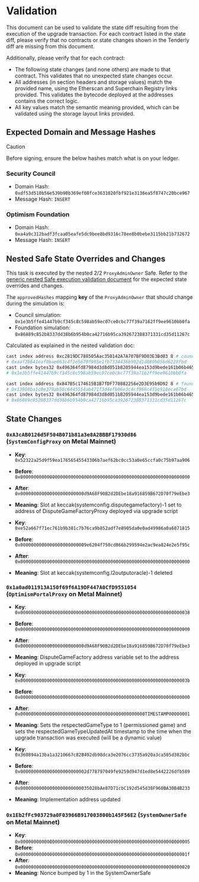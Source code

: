 # Validation

This document can be used to validate the state diff resulting from the execution of the upgrade
transaction. For each contract listed in the state diff, please verify that no contracts or state
changes shown in the Tenderly diff are missing from this document.

Additionally, please verify that for each contract:

- The following state changes (and none others) are made to that contract. This validates that no
  unexpected state changes occur.
- All addresses (in section headers and storage values) match the provided name, using the
  Etherscan and Superchain Registry links provided. This validates the bytecode deployed at the
  addresses contains the correct logic.
- All key values match the semantic meaning provided, which can be validated using the storage
  layout links provided.

## Expected Domain and Message Hashes

> [!CAUTION]
>
> Before signing, ensure the below hashes match what is on your ledger.
>
> ### Security Council
>
> - Domain Hash: `0xdf53d510b56e539b90b369ef08fce3631020fbf921e3136ea5f8747c20bce967`
> - Message Hash: `INSERT`
>
> ### Optimism Foundation
>
> - Domain Hash: `0xa4a9c312badf3fcaa05eafe5dc9bee8bd9316c78ee8b0bebe3115bb21b732672`
> - Message Hash: `INSERT`

## Nested Safe State Overrides and Changes

This task is executed by the nested 2/2 `ProxyAdminOwner` Safe. Refer to the
[generic nested Safe execution validation document](../../../NESTED-VALIDATION.md) for the expected
state overrides and changes.

The `approvedHashes` mapping **key** of the `ProxyAdminOwner` that should change during the
simulation is:

- Council simulation: `0x1e3b5ffe41447b9cf345c8c598ab59ec07ce0cbc77f39a7162ff9ee9610bb0fa`
- Foundation simulation: `0x86889c852b8337dd38b6b954b0ca42716b95ca392672388371331cd35d11267c`

Calculated as explained in the nested validation doc:

```sh
cast index address 0xc2819DC788505Aac350142A7A707BF9D03E3Bd03 8 # council
# 0xaaf2b641eaf0bae063c4f2e5670f905e1fb7334436b902d1d880b05bd6228fbd
cast index bytes32 0x496364fd87984d3d8d051b8205944ea153d9bede161b06b4653fc85b84a753ff 0xaaf2b641eaf0bae063c4f2e5670f905e1fb7334436b902d1d880b05bd6228fbd
# 0x1e3b5ffe41447b9cf345c8c598ab59ec07ce0cbc77f39a7162ff9ee9610bb0fa
```

```sh
cast index address 0x847B5c174615B1B7fDF770882256e2D3E95b9D92 8 # foundation
# 0x13908ba1c0e379ab58c6445554ab471f3d4efb06e3c4cf966c4f5e918eca67bd
cast index bytes32 0x496364fd87984d3d8d051b8205944ea153d9bede161b06b4653fc85b84a753ff 0x13908ba1c0e379ab58c6445554ab471f3d4efb06e3c4cf966c4f5e918eca67bd
# 0x86889c852b8337dd38b6b954b0ca42716b95ca392672388371331cd35d11267c
```

## State Changes

### `0xA3cAB0126d5F504B071b81a3e8A2BBBF17930d86` (`SystemConfigProxy` on Metal Mainnet)

- **Key**: `0x52322a25d9f59ea17656545543306b7aef62bc0cc53a0e65ccfa0c75b97aa906`
- **Before**: `0x0000000000000000000000000000000000000000000000000000000000000000`
- **After**: `0x000000000000000000000000d9A68F90B2d2DEbe18a916859B672D70f79eEbe3`
- **Meaning**: Slot at keccak(systemconfig.disputegamefactory)-1 set to address of
  DisputeGameFactoryProxy deployed via upgrade script

- **Key**: `0xe52a667f71ec761b9b381c7b76ca9b852adf7e8905da0e0ad49986a0a6871815`
- **Before**: `0x0000000000000000000000009e6204f750cd866b299594e2ac9ea824e2e5f95c`
- **After**: `0x0000000000000000000000000000000000000000000000000000000000000000`
- **Meaning**: Slot at keccak(systemconfig.l2outputoracle)-1 deleted

### `0x1a0ad011913A150f69f6A19DF447A0CfD9551054` (`OptimismPortalProxy` on Metal Mainnet)

- **Key**: `0x0000000000000000000000000000000000000000000000000000000000000038`
- **Before**: `0x0000000000000000000000000000000000000000000000000000000000000000`
- **After**: `0x000000000000000000000000d9A68F90B2d2DEbe18a916859B672D70f79eEbe3`
- **Meaning**: DisputeGameFactory address variable set to the address deployed in upgrade script

- **Key**: `0x000000000000000000000000000000000000000000000000000000000000003b`
- **Before**: `0x0000000000000000000000000000000000000000000000000000000000000000`
- **After**: `0x00000000000000000000000000000000000000000000000TIMESTAMP00000001`
- **Meaning**: Sets the respectedGameType to 1 (permissioned game) and sets the
  respectedGameTypeUpdatedAt timestamp to the time when the upgrade transaction was executed (will
  be a dynamic value)

- **Key**: `0x360894a13ba1a3210667c828492db98dca3e2076cc3735a920a3ca505d382bbc`
- **Before**: `0x0000000000000000000000002d778797049fe9259d947d1ed8e5442226dfb589`
- **After**: `0x00000000000000000000000035028bAe87D71cbC192d545d38F960BA30B4B233`
- **Meaning**: Implementation address updated

### `0x1Eb2fFc903729a0F03966B917003800b145F56E2` (`SystemOwnerSafe` on Metal Mainnet)

- **Key**: `0x0000000000000000000000000000000000000000000000000000000000000005`
- **Before**: `0x000000000000000000000000000000000000000000000000000000000000001f`
- **After**: `0x0000000000000000000000000000000000000000000000000000000000000020`
- **Meaning**: Nonce bumped by 1 in the SystemOwnerSafe
